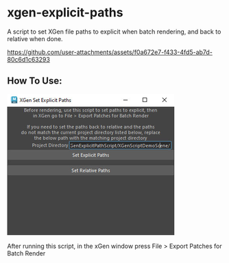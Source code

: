# xgen-explicit-paths
A script to set XGen file paths to explicit when batch rendering, and back to relative when done.

https://github.com/user-attachments/assets/f0a672e7-f433-4fd5-ab7d-80c6d1c63293

## How To Use:
![XGen UI Window](./docs/ui-window.jpg)

After running this script, in the xGen window press File > Export Patches for Batch Render

